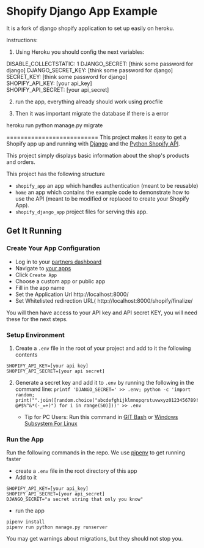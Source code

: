 Shopify Django App Example
==========================
It is a fork of django shopify application to set up easily on heroku.

Instructions:
1) Using Heroku you should config the next variables:

DISABLE_COLLECTSTATIC: 1
DJANGO_SECRET: [think some password for django]
DJANGO_SECRET_KEY: [think some password for django]
SECRET_KEY:   [think some password for django]         
SHOPIFY_API_KEY: [your api_key]      
SHOPIFY_API_SECRET:    [your api_secret]


2) run the app, everything already should work using procfile

3) Then it was important migrate the database if there is a error

heroku run python manage.py migrate

==========================
This project makes it easy to get a Shopify app up and running with
[Django](https://www.djangoproject.com/) and the
[Python Shopify API](https://github.com/shopify/shopify_python_api).

This project  simply displays basic information about the shop's products
and orders.

This project has the following structure
- `shopify_app` an app which handles authentication (meant to be reusable)
- `home` an app which contains the example code to demonstrate how to use the API (meant to be modified or replaced to create your Shopify App).
- `shopify_django_app` project files for serving this app.

Get It Running
--------------

### Create Your App Configuration
- Log in to your [partners dashboard](https://partners.shopify.com/)
- Navigate to [your apps](https://partners.shopify.com/current/apps)
- Click `Create App`
- Choose a custom app or public app
- Fill in the app name
- Set the Application Url http://localhost:8000/
- Set Whitelisted redirection URL( http://localhost:8000/shopify/finalize/

You will then have access to your API key and API secret KEY, you will need these
for the next steps.

### Setup Environment

1. Create a `.env` file in the root of your project and add to it the following contents
```
SHOPIFY_API_KEY=[your api key]
SHOPIFY_API_SECRET=[your api secret]
```
2. Generate a secret key and add it to `.env` by running the following in the command line: `printf 'DJANGO_SECRET=' >> .env; python -c 'import random; print("".join([random.choice("abcdefghijklmnopqrstuvwxyz0123456789!@#$%^&*(-_=+)") for i in range(50)]))' >> .env`

   * Tip for PC Users: Run this command in [GIT Bash](https://git-scm.com/) or [Windows Subsystem For Linux](https://docs.microsoft.com/en-us/windows/wsl/install-win10)

### Run the App

Run the following commands in the repo. We use [pipenv](https://github.com/pypa/pipenv) to get running faster

- create a `.env` file in the root directory of this app
- Add to it
```
SHOPIFY_API_KEY=[your api_key]
SHOPIFY_API_SECRET=[your api_secret]
DJANGO_SECRET="a secret string that only you know"
```
- run the app
```
pipenv install
pipenv run python manage.py runserver
```

You may get warnings about migrations, but they should not stop you.
